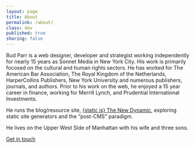 ```yaml
---
layout: page
title: About
permalink: /about/
class: dev
published: true
sharing: false
---
```



Bud Parr is a web designer, developer and strategist working independently for nearly 15 years as Sonnet Media in New York City. His work is primarily focosed on the cultural and human rights sectors. He has worked for The American Bar Association, The Royal Kingdom of the Netherlands, HarperCollins Publishers, New York University and numerous publishers, journals, and authors. Prior to his work on the web, he enjoyed a 15 year career in finance, working for Merrill Lynch, and Prudential International Investments.

He runs the blog/resource site, [{static is} The New Dynamic](https://www.thenewdynamic.org/), exploring static site generators and the “post-CMS” paradigm.

He lives on the Upper West Side of Manhattan with his wife and three sons.

[Get in touch](javascript:void(location.href='mailto:'+String.fromCharCode(98,117,100,112,97,114,114,64,103,109,97,105,108,46,99,111,109)+'?subject=from%20the%20budparr.com%20website'))